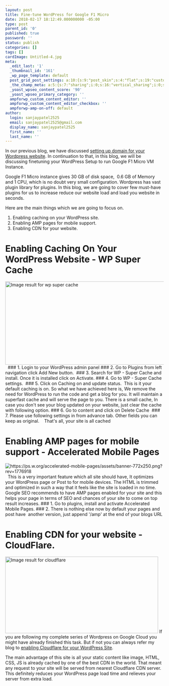 ```yaml
---
layout: post
title: Fine-tune WordPress for Google F1 Micro
date: 2018-02-17 18:12:49.000000000 -05:00
type: post
parent_id: '0'
published: true
password: ''
status: publish
categories: []
tags: []
cardImage: Untitled-4.jpg
meta:
  _edit_last: '1'
  _thumbnail_id: '161'
  _wp_page_template: default
  post_grid_post_settings: a:10:{s:9:"post_skin";s:4:"flat";s:19:"custom_thumb_source";s:91:"http://abyte.stream/wp-content/plugins/post-grid/assets/frontend/css/images/placeholder.png";s:17:"font_awesome_icon";s:0:"";s:23:"font_awesome_icon_color";s:7:"#737272";s:22:"font_awesome_icon_size";s:4:"50px";s:17:"custom_youtube_id";s:0:"";s:15:"custom_vimeo_id";s:0:"";s:21:"custom_dailymotion_id";s:0:"";s:14:"custom_mp3_url";s:0:"";s:20:"custom_soundcloud_id";s:0:"";}
  _the_champ_meta: a:5:{s:7:"sharing";i:0;s:16:"vertical_sharing";i:0;s:7:"counter";i:0;s:16:"vertical_counter";i:0;s:11:"fb_comments";i:0;}
  _yoast_wpseo_content_score: '90'
  _yoast_wpseo_primary_category: ''
  ampforwp_custom_content_editor: ''
  ampforwp_custom_content_editor_checkbox: ''
  ampforwp-amp-on-off: default
author:
  login: sanjaypatel2525
  email: sanjaypatel2525@gmail.com
  display_name: sanjaypatel2525
  first_name: ''
  last_name: ''
---
```

In our previous blog, we have discussed <a href="http://abyte.stream/2018/02/17/setting-domain-name-wordpress-site-cloudflare-dns-provider/">setting up domain for your Wordpress website</a>. In continuation to that, in this blog, we will be discussing finetuning your WordPress Setup to run Google F1 Micro VM Instance.

Google F1 Micro instance gives 30 GB of disk space,  0.6 GB of Memory and 1 CPU, which is no doubt very small configuration.
Wordpress has vast plugin library for plugins. In this blog, we are going to cover few must-have plugins for us to increase reduce our website load and load you website in seconds.

Here are the main things which we are going to focus on.
1. Enabling caching on your WordPress site.
2. Enabling AMP pages for mobile support.
3. Enabling CDN for your website.

# Enabling Caching On Your WordPress Website - WP Super Cache
<img class="irc_mi" src="{{ site.baseurl }}/assets/banner-772x250.png?rev=1082414" alt="Image result for wp super cache" width="772" height="264" />
&nbsp;
### 1. Login to your WordPress admin panel
### 2. Go to Plugins from left navigation click Add New button.
<img class="alignnone size-full wp-image-144" src="{{ site.baseurl }}/assets/img_5a886976d328b.png" alt="" />
### 3. Search for WP - Super Cache and install. Once it is installed click on Activate.
### 4. Go to WP - Super Cache settings.
<img class="alignnone size-full wp-image-146" src="{{ site.baseurl }}/assets/img_5a886a11f0be8.png" alt="" />
### 5. Click on Caching on and update status.
<img class="alignnone size-full wp-image-147" src="{{ site.baseurl }}/assets/img_5a886a2daed59.png" alt="" />
This is it your default caching is on. So what we have achieved here is, We remove the need for WordPress to run the code and get a blog for you. It will maintain a superfast cache and will serve the page to you. There is a small cache, In case you don't see your blog updated on your website, just clear the cache with following option.
### 6. Go to content and click on Delete Cache
<img class="alignnone size-full wp-image-148" src="{{ site.baseurl }}/assets/img_5a886ade9cb68.png" alt="" />
### 7. Please use following settings in from advance tab. Other fields you can keep as original.
<img class="alignnone size-full wp-image-149" src="{{ site.baseurl }}/assets/img_5a886b4055693.png" alt="" />
<img class="alignnone size-full wp-image-150" src="{{ site.baseurl }}/assets/img_5a886b5abac95.png" alt="" />
<img class="alignnone size-full wp-image-151" src="{{ site.baseurl }}/assets/img_5a886b7762f71.png" alt="" />
That's all, your site is all cached

# Enabling AMP pages for mobile support - Accelerated Mobile Pages
<img class="transparent" src="{{ site.baseurl }}/assets/banner-772x250.png?rev=1776918" alt="https://ps.w.org/accelerated-mobile-pages/assets/banner-772x250.png?rev=1776918" />
&nbsp;
This is a very important feature which all site should have, It optimizes your WordPress page or Post to for mobile devices. The HTML is trimmed and optimized in such a way that it feels like the site is loaded in no time.
Google SEO recommends to have AMP pages enabled for your site and this helps your page in terms of SEO and chances of your site to come on top result increases.
### 1. Go to plugins, install and activate Accelerated Mobile Pages.
### 2. There is nothing else now by default your pages and post have  another version, just append '/amp' at the end of your blogs URL

# Enabling CDN for your website - CloudFlare.
<img class="irc_mi" src="{{ site.baseurl }}/assets/Cloudflare-HTTPS-WAF-update.jpg" alt="Image result for cloudflare" width="486" height="243" />
If you are following my complete series of Wordpress on Google Cloud you might have already finished this task. But if not you can always refer my blog to <a href="http://abyte.stream/2018/02/17/setting-domain-name-wordpress-site-cloudflare-dns-provider/">enabling Cloudflare for your WordPress Site</a>.

The main advantage of this site is all your static content like image, HTML, CSS, JS is already cached by one of the best CDN in the world. That meant any request to your site will be served from nearest Cloudflare CDN server.  This definitely reduces your WordPress page load time and relieves your server from extra load.
&nbsp;
